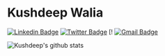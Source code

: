 # Kushdeep Walia

[![Linkedin Badge](https://img.shields.io/badge/-Kushdeep%20Walia-black?style=social&logo=Linkedin&logoColor=black&link=https://www.linkedin.com/in/kushdeepwalia)](https://www.linkedin.com/in/kushdeepwalia/)
[![Twitter Badge](http://img.shields.io/badge/-@kushdeepwalia-1ca0f1?style=social&logo=twitter&logoColor=blue&link=https://twitter.com/kushdeepwalia)](https://twitter.com/kushdeepwalia) [!
[![Gmail Badge](https://img.shields.io/badge/-G%20Mail-c14438?style=social&logo=Gmail&logoColor=red&link=mailto:skushdeep5@gmail.com)](mailto:skushdeep5@gmail.com)

![Kushdeep's github stats](https://github-readme-stats.vercel.app/api?username=kushdeepwalia&show_icons=true&theme=great-gatsby)
